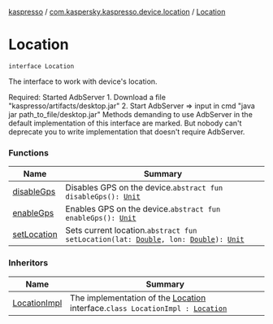 [kaspresso](../../index.md) / [com.kaspersky.kaspresso.device.location](../index.md) / [Location](./index.md)

# Location

`interface Location`

The interface to work with device's location.

Required: Started AdbServer
    1. Download a file "kaspresso/artifacts/desktop.jar"
    2. Start AdbServer =&gt; input in cmd "java jar path_to_file/desktop.jar"
Methods demanding to use AdbServer in the default implementation of this interface are marked.
    But nobody can't deprecate you to write implementation that doesn't require AdbServer.

### Functions

| Name | Summary |
|---|---|
| [disableGps](disable-gps.md) | Disables GPS on the device.`abstract fun disableGps(): `[`Unit`](https://kotlinlang.org/api/latest/jvm/stdlib/kotlin/-unit/index.html) |
| [enableGps](enable-gps.md) | Enables GPS on the device.`abstract fun enableGps(): `[`Unit`](https://kotlinlang.org/api/latest/jvm/stdlib/kotlin/-unit/index.html) |
| [setLocation](set-location.md) | Sets current location.`abstract fun setLocation(lat: `[`Double`](https://kotlinlang.org/api/latest/jvm/stdlib/kotlin/-double/index.html)`, lon: `[`Double`](https://kotlinlang.org/api/latest/jvm/stdlib/kotlin/-double/index.html)`): `[`Unit`](https://kotlinlang.org/api/latest/jvm/stdlib/kotlin/-unit/index.html) |

### Inheritors

| Name | Summary |
|---|---|
| [LocationImpl](../-location-impl/index.md) | The implementation of the [Location](./index.md) interface.`class LocationImpl : `[`Location`](./index.md) |
